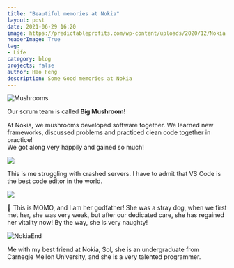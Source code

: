 ```yaml
---
title: "Beautiful memories at Nokia"
layout: post
date: 2021-06-29 16:20
image: https://predictableprofits.com/wp-content/uploads/2020/12/Nokia.jpg
headerImage: True
tag:
- Life
category: blog
projects: false
author: Hao Feng
description: Some Good memories at Nokia
---
```


![Mushrooms]({{site.url}}/assets/images/nokia/mushrooms.jpg)

Our scrum team is called **Big Mushroom**!  

At Nokia, we mushrooms developed software together. We learned new frameworks, discussed problems and practiced clean code together in practice!  
We got along very happily and gained so much!

<div class="side-by-side">
    <div class="toleft">
        <img class="image" src="{{site.url}}/assets/images/nokia/me.jpg">
    </div>
    <div class="toright">
        <p>This is me struggling with crashed servers. I have to admit that VS Code is the best code editor in the world.</p>
    </div>
</div>

<div class="side-by-side">
    <div class="toright">
        <img class="image" src="{{site.url}}/assets/images/nokia/momo.jpg">
    </div>
    <div class="toleft">
        <p>&#128054; This is MOMO, and I am her godfather! She was a stray dog, when we first met her, she was very weak, but after our dedicated care, she has regained her vitality now! By the way, she is very naughty!</p>
    </div>
</div>

![NokiaEnd]({{site.url}}/assets/images/nokia/nokiaend.jpg)

Me with my best friend at Nokia, Sol, she is an undergraduate from Carnegie Mellon University, and she is a very talented programmer.
